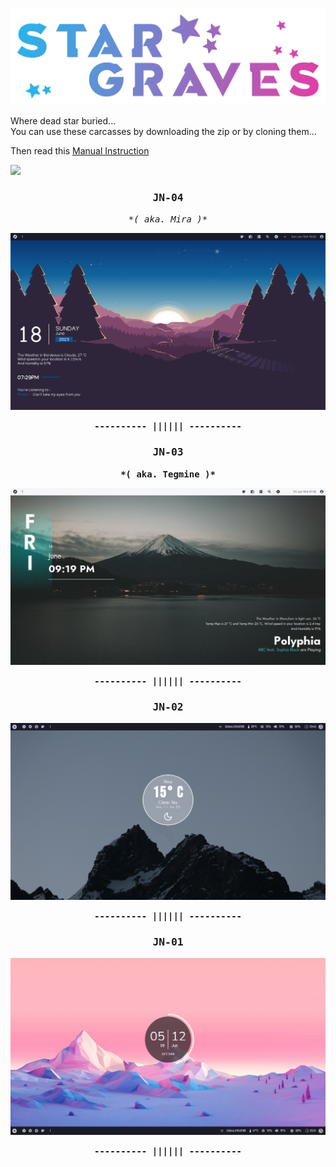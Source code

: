 ![greetings](/Asset/Head.png)

Where dead star buried... <br>
You can use these carcasses by downloading the zip or by cloning them... <br>

Then read this [Manual Instruction](https://github.com/closebox73/applying-theme)

![](https://api.visitorbadge.io/api/VisitorHit?user=closebox73&repo=Star_Graves&countColor=%232BB2E9)

### <p align="center"><b><samp>JN-04</samp></b></p>
<p align="center"><i><samp>*( aka. Mira )*</samp></i></p>

![](/Asset/JN-04.png)

<p align="center"><b><samp>---------- |||||| ----------</samp></b></p>

### <p align="center"><b><samp>JN-03</samp></b></p>
<p align="center"><b><samp>*( aka. Tegmine )*</samp></b></p>

![](/Asset/JN-03.png)

<p align="center"><b><samp>---------- |||||| ----------</samp></b></p>

### <p align="center"><b><samp>JN-02</samp></b></p>
![](/Asset/JN-02.png)

<p align="center"><b><samp>---------- |||||| ----------</samp></b></p>

### <p align="center"><b><samp>JN-01</samp></b></p>
![](/Asset/JN-01.png)

<p align="center"><b><samp>---------- |||||| ----------</samp></b></p>
